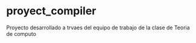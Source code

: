 # proyect_compiler
Proyecto desarrollado a trvaes del equipo de trabajo de la clase de Teoria de computo
